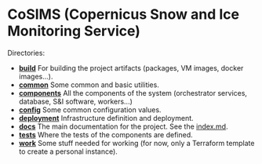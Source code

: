 # CoSIMS (Copernicus Snow and Ice Monitoring Service)

Directories:
* **[build](build)** For building the project artifacts (packages, VM images,
  docker images...).
* **[common](common)** Some common and basic utilities.
* **[components](components)** All the components of the system (orchestrator
  services, database, S&I software, workers...)
* **[config](config)** Some common configuration values.
* **[deployment](deployment)** Infrastructure definition and deployment.
* **[docs](docs)** The main documentation for the project. See the
  [index.md](docs/index.md).
* **[tests](tests)** Where the tests of the components are defined.
* **[work](work)** Some stuff needed for working (for now, only a Terraform
  template to create a personal instance).